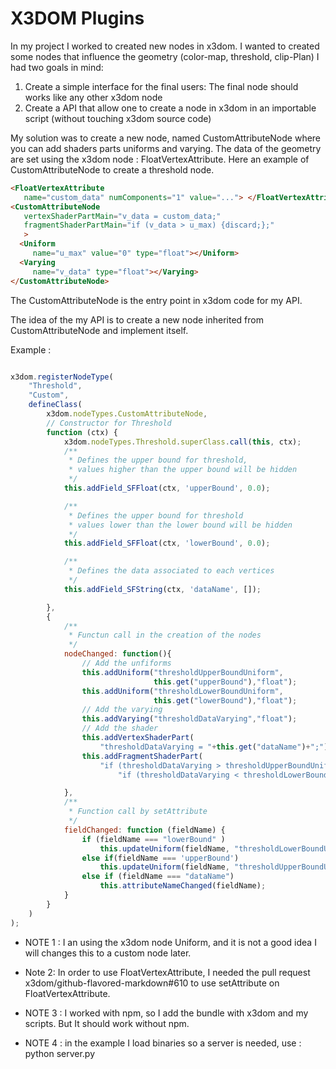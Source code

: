 # X3DOM Plugins

In my project I worked to created new nodes in x3dom.
I wanted to created some nodes that influence the geometry (color-map, threshold, clip-Plan)
I had two goals in mind:

1. Create a simple interface for the final users: The final node should works like any other x3dom node
2. Create a API that allow one to create a node in x3dom in an importable script (without touching x3dom source code)

My solution was to create a new node, named CustomAttributeNode where you can add shaders parts uniforms and varying. The data of the geometry are set using the x3dom node : FloatVertexAttribute.
Here an example of CustomAttributeNode to create a threshold node.
```html
<FloatVertexAttribute
   name="custom_data" numComponents="1" value="..."> </FloatVertexAttribute>
<CustomAttributeNode
   vertexShaderPartMain="v_data = custom_data;"
   fragmentShaderPartMain="if (v_data > u_max) {discard;};"
   >
  <Uniform
     name="u_max" value="0" type="float"></Uniform>
  <Varying
     name="v_data" type="float"></Varying>
</CustomAttributeNode>
```

The CustomAttributeNode is the entry point in x3dom code for my API.

The idea of the my API is to create a new node inherited from CustomAttributeNode and implement itself.

Example :
```javascript

x3dom.registerNodeType(
    "Threshold",
    "Custom",
    defineClass(
        x3dom.nodeTypes.CustomAttributeNode,
        // Constructor for Threshold
        function (ctx) {
            x3dom.nodeTypes.Threshold.superClass.call(this, ctx);
            /**
             * Defines the upper bound for threshold,
             * values higher than the upper bound will be hidden
             */
            this.addField_SFFloat(ctx, 'upperBound', 0.0);

            /**
             * Defines the upper bound for threshold
             * values lower than the lower bound will be hidden
             */
            this.addField_SFFloat(ctx, 'lowerBound', 0.0);

            /**
             * Defines the data associated to each vertices
             */
            this.addField_SFString(ctx, 'dataName', []);

        },
        {
            /**
             * Functun call in the creation of the nodes
             */
            nodeChanged: function(){
                // Add the unfiforms
                this.addUniform("thresholdUpperBoundUniform",
                                this.get("upperBound"),"float");
                this.addUniform("thresholdLowerBoundUniform",
                                this.get("lowerBound"),"float");
                // Add the varying
                this.addVarying("thresholdDataVarying","float");
                // Add the shader
                this.addVertexShaderPart(
                    "thresholdDataVarying = "+this.get("dataName")+";");
                this.addFragmentShaderPart(
                    "if (thresholdDataVarying > thresholdUpperBoundUniform) {discard;}; "+
                        "if (thresholdDataVarying < thresholdLowerBoundUniform) {discard;}; ");

            },
            /**
             * Function call by setAttribute
             */
            fieldChanged: function (fieldName) {
                if (fieldName === "lowerBound" )
                    this.updateUniform(fieldName, "thresholdLowerBoundUniform");
                else if(fieldName === 'upperBound')
                    this.updateUniform(fieldName, "thresholdUpperBoundUniform");
                else if (fieldName === "dataName")
                    this.attributeNameChanged(fieldName);
            }
        }
    )
);
```


* NOTE 1 : I an using the x3dom node Uniform, and it is not a good idea I will changes this to a custom node later.

* Note 2: In order to use FloatVertexAttribute, I needed the pull request x3dom/github-flavored-markdown#610 to use setAttribute on FloatVertexAttribute.

* NOTE 3 : I worked with npm, so I add the bundle with x3dom and my scripts. But It should work without npm.

* NOTE 4 : in the example I load binaries so a server is needed, use : python server.py